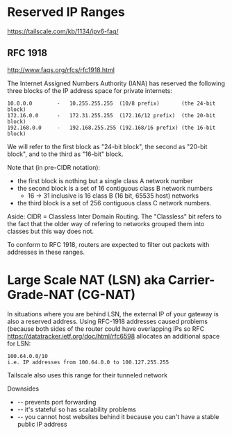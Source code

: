 # Reserved IP Ranges

https://tailscale.com/kb/1134/ipv6-faq/

## RFC 1918

http://www.faqs.org/rfcs/rfc1918.html

The Internet Assigned Numbers Authority (IANA) has reserved the following three
blocks of the IP address space for private internets:

    10.0.0.0        -   10.255.255.255  (10/8 prefix)       (the 24-bit block)
    172.16.0.0      -   172.31.255.255  (172.16/12 prefix)  (the 20-bit block)
    192.168.0.0     -   192.168.255.255 (192.168/16 prefix) (the 16-bit block)

We will refer to the first block as "24-bit block", the second as "20-bit
block", and to the third as "16-bit" block.

Note that (in pre-CIDR notation):

- the first block is nothing but a single class A network number
- the second block is a set of 16 contiguous class B network numbers
    - 16 -> 31 inclusive is 16 class B (16 bit, 65535 host) networks
- the third block is a set of 256 contiguous class C network numbers.

Aside: CIDR = Classless Inter Domain Routing. The "Classless" bit refers to the
fact that the older way of refering to networks grouped them into classes but
this way does not.

To conform to RFC 1918, routers are expected to filter out packets with
addresses in these ranges.

# Large Scale NAT (LSN) aka Carrier-Grade-NAT (CG-NAT)

In situations where you are behind LSN, the external IP of your gateway is also
a reserved address. Using RFC-1918 addresses caused problems (because both sides
of the router could have overlapping IPs so RFC
https://datatracker.ietf.org/doc/html/rfc6598 allocates an additional space for
LSN:

    100.64.0.0/10
    i.e. IP addresses from 100.64.0.0 to 100.127.255.255

Tailscale also uses this range for their tunneled network

Downsides

- -- prevents port forwarding
- -- it's stateful so has scalability problems
- -- you cannot host websites behind it because you can't have a stable public
  IP address
